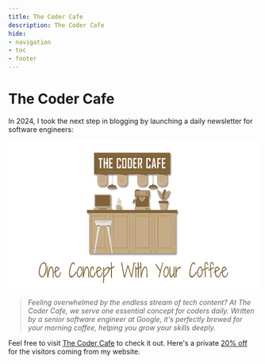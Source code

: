 ```yaml
---
title: The Coder Cafe
description: The Coder Cafe
hide:
- navigation
- toc
- footer
---
```


# The Coder Cafe

In 2024, I took the next step in blogging by launching a daily newsletter for software engineers:

<center>
<img src="../img/thecodercafe.png" alt="" style="width:600px;height:300px;">
</center>


> _Feeling overwhelmed by the endless stream of tech content? At The Coder Cafe, we serve one essential concept for coders daily. Written by a senior software engineer at Google, it's perfectly brewed for your morning coffee, helping you grow your skills deeply._

Feel free to visit [The Coder Cafe](https://thecoder.cafe) to check it out. Here's a private [20% off](https://www.thecoder.cafe/97539a4e) for the visitors coming from my website.
